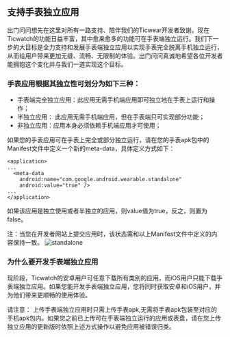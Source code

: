 ## 支持手表独立应用

出门问问想先在这里对所有一路支持、陪伴我们的Ticwear开发者致谢。现在Ticwatch的功能日益丰富，其中愈来愈多的功能可在手表端独立运行。我们下一步的大目标是全力支持和发展手表端独立应用以实现手表完全脱离手机独立运行，从而给用户带来更加无缝、流畅、无限制的体验。出门问问真诚地希望各位开发者能拥抱这个变化并与我们一道实现这个目标。

### 手表应用根据其独立性可划分为如下三种：
 - 手表端完全独立应用：此应用无需手机端应用即可独立地在手表上运行和操作；
 - 半独立应用： 此应用无需手机端应用，但在手表端只可实现部分功能；
 - 非独立应用：应用本身必须依赖手机端应用才可使用；
 
如果您的手表应用可在手表上完全或部分独立运行，请在您的手表apk包中的Manifest文件中定义一个新的meta-data，具体定义方式如下：

```
<application>
...
  <meta-data
    android:name="com.google.android.wearable.standalone"
    android:value="true" />
...
</application>
```
如果该应用是独立使用或者半独立的应用，则value值为true，反之，则置为false。

注：当您在开发者网站上提交应用时，该状态需和以上Manifest文件中定义的内容保持一致。
![standalone](http://developer.chumenwenwen.com/uploads/img/markdown/standalone_cn.jpg)


### 为什么要开发手表端独立应用
现阶段，Ticwatch的安卓用户可任意下载所有类别的应用，而iOS用户只能下载手表端独立应用。如果您能开发手表端独立应用，您将同时获取安卓和iOS用户，并为他们带来更顺畅的使用体验。

请注意：
上传手表端独立应用时只需上传手表apk,无需将手表apk包装至对应的手机apk包内。如果您之前已上传可在手表端独立运行的应用或表盘，请在您上传独立应用的更新版时依照上述方式操作以避免应用被错误归类。
